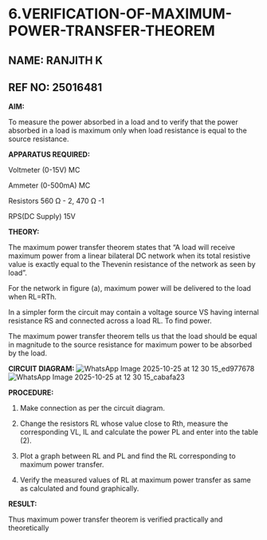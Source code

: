 # 6.VERIFICATION-OF-MAXIMUM-POWER-TRANSFER-THEOREM
## NAME: RANJITH K
## REF NO: 25016481

**AIM:**

To measure the power absorbed in a load and to verify that the power absorbed in a load is maximum only when load resistance is equal to the source resistance.

**APPARATUS REQUIRED:**

Voltmeter (0-15V) MC

Ammeter (0-500mA) MC

Resistors 560 Ω - 2, 470 Ω -1

RPS(DC Supply)  15V	

**THEORY:**

The maximum power transfer theorem states that “A load will receive maximum power from a linear bilateral DC network when its total resistive value is exactly equal to the Thevenin resistance of the network as seen by load”.

For the network in figure (a), maximum power will be delivered to the load when RL=RTh.

In a simpler form the circuit may contain a voltage source VS having internal resistance RS and connected across a load RL. To find power.
 
The maximum power transfer theorem tells us that the load should be equal in magnitude to the source resistance for maximum power to be absorbed by the load.

**CIRCUIT DIAGRAM:**
![WhatsApp Image 2025-10-25 at 12 30 15_ed977678](https://github.com/user-attachments/assets/3095fe99-4a59-4805-abe3-46a3ffb3e918)
![WhatsApp Image 2025-10-25 at 12 30 15_cabafa23](https://github.com/user-attachments/assets/c873c63d-3e75-42fe-98e0-592e1b980f3d)



**PROCEDURE:**

1.	Make connection as per the circuit diagram.

2.	Change the resistors RL whose value close to Rth, measure the corresponding VL, IL and calculate the power PL and enter into the table (2).

3.	Plot a graph between RL and PL and find the RL corresponding to maximum power transfer.

4.	Verify the measured values of RL at maximum power transfer as same as calculated and found graphically.

**RESULT:**

Thus maximum power transfer theorem is verified practically and theoretically


